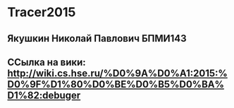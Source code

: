 # Tracer2015
## Якушкин Николай Павлович БПМИ143
## ССылка на вики: http://wiki.cs.hse.ru/%D0%9A%D0%A1:2015:%D0%9F%D1%80%D0%BE%D0%B5%D0%BA%D1%82:debuger


